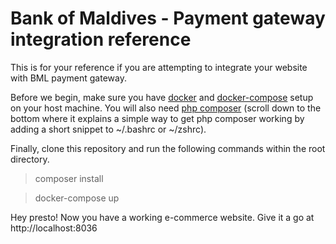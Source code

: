 # Bank of Maldives - Payment gateway integration reference

This is for your reference if you are attempting to integrate your website with BML payment gateway.

Before we begin, make sure you have [docker](https://www.digitalocean.com/community/tutorials/how-to-install-and-use-docker-on-ubuntu-16-04) and [docker-compose](https://www.digitalocean.com/community/tutorials/how-to-install-docker-compose-on-ubuntu-16-04) setup on your host machine. You will also need [php composer](https://hub.docker.com/r/library/composer) (scroll down to the bottom where it explains a simple way to get php composer working by adding a short snippet to ~/.bashrc or ~/zshrc).

Finally, clone this repository and run the following commands within the root directory.

> composer install

> docker-compose up

Hey presto! Now you have a working e-commerce website. Give it a go at http://localhost:8036



